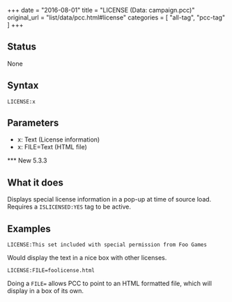 +++
date = "2016-08-01"
title = "LICENSE (Data: campaign.pcc)"
original_url = "list/data/pcc.html#license"
categories = [ "all-tag", "pcc-tag" ]
+++

## Status

None

## Syntax

`LICENSE:x`

## Parameters

-   x: Text (License information)
-   x: FILE=Text (HTML file)



<span id="license"></span> \*\*\* New 5.3.3

What it does
------------

Displays special license information in a pop-up at time of source load.
Requires a `ISLICENSED:YES` tag to be active.

Examples
--------

`LICENSE:This set included with special permission from Foo Games`

Would display the text in a nice box with other licenses.

`LICENSE:FILE=foolicense.html`

Doing a `FILE=` allows PCC to point to an HTML formatted file, which
will display in a box of its own.

